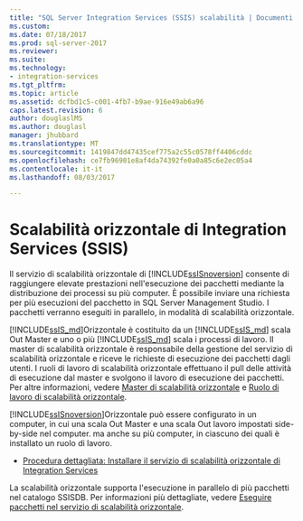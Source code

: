 ```yaml
---
title: "SQL Server Integration Services (SSIS) scalabilità | Documenti Microsoft"
ms.custom: 
ms.date: 07/18/2017
ms.prod: sql-server-2017
ms.reviewer: 
ms.suite: 
ms.technology:
- integration-services
ms.tgt_pltfrm: 
ms.topic: article
ms.assetid: dcfbd1c5-c001-4fb7-b9ae-916e49ab6a96
caps.latest.revision: 6
author: douglaslMS
ms.author: douglasl
manager: jhubbard
ms.translationtype: MT
ms.sourcegitcommit: 1419847dd47435cef775a2c55c0578ff4406cddc
ms.openlocfilehash: ce7fb96901e8af4da74392fe0a0a85c6e2ec05a4
ms.contentlocale: it-it
ms.lasthandoff: 08/03/2017

---
```

# <a name="integration-services-ssis-scale-out"></a>Scalabilità orizzontale di Integration Services (SSIS)
Il servizio di scalabilità orizzontale di [!INCLUDE[ssISnoversion](../../includes/ssisnoversion-md.md)] consente di raggiungere elevate prestazioni nell'esecuzione dei pacchetti mediante la distribuzione dei processi su più computer. È possibile inviare una richiesta per più esecuzioni del pacchetto in SQL Server Management Studio. I pacchetti verranno eseguiti in parallelo, in modalità di scalabilità orizzontale.  

[!INCLUDE[ssIS_md](../../includes/ssis-md.md)]Orizzontale è costituito da un [!INCLUDE[ssIS_md](../../includes/ssis-md.md)] scala Out Master e uno o più [!INCLUDE[ssIS_md](../../includes/ssis-md.md)] scala i processi di lavoro. Il master di scalabilità orizzontale è responsabile della gestione del servizio di scalabilità orizzontale e riceve le richieste di esecuzione dei pacchetti dagli utenti. I ruoli di lavoro di scalabilità orizzontale effettuano il pull delle attività di esecuzione dal master e svolgono il lavoro di esecuzione dei pacchetti. Per altre informazioni, vedere [Master di scalabilità orizzontale](integration-services-ssis-scale-out-master.md) e [Ruolo di lavoro di scalabilità orizzontale](integration-services-ssis-scale-out-worker.md).

[!INCLUDE[ssISnoversion](../../includes/ssisnoversion-md.md)]Orizzontale può essere configurato in un computer, in cui una scala Out Master e una scala Out lavoro impostati side-by-side nel computer. ma anche su più computer, in ciascuno dei quali è installato un ruolo di lavoro.
- [Procedura dettagliata: Installare il servizio di scalabilità orizzontale di Integration Services](walkthrough-set-up-integration-services-scale-out.md)

La scalabilità orizzontale supporta l'esecuzione in parallelo di più pacchetti nel catalogo SSISDB. Per informazioni più dettagliate, vedere [Eseguire pacchetti nel servizio di scalabilità orizzontale](run-packages-in-integration-services-ssis-scale-out.md).

